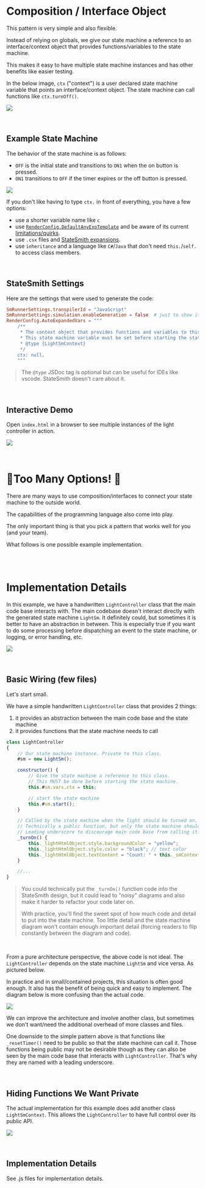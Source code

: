 # Composition / Interface Object
This pattern is very simple and also flexible.

Instead of relying on globals, we give our state machine a reference to an interface/context object that provides functions/variables to the state machine.

This makes it easy to have multiple state machine instances and has other benefits like easier testing.

In the below image, `ctx` ("context") is a user declared state machine variable that points an interface/context object. The state machine can call functions like `ctx.turnOff()`.

![](docs/ref-to-interface.png)

<!-- ![](docs/sm-ref-to-ctx.png) -->

<!-- https://mermaid.live/edit#pako:eNptkT9vwyAQxb8KuqmVnMgEnDoMXdpsrTqkU-UFmXOMGoOFz1HSyN-91I0T9Q8L3O_gvQecoPQGQUG50133aPU26KZwhWNxjIw92W1Nm-bBO8IDsdN3jzHriJW-dzQB6oN7cTe3P-qquoKAHdKrbTBcme1GsD60NqCZ-PBvhKv3XoeoVmFAVyIjH4OM6aa-sV2rqazXe3T0R3SSm83uf90OEohhGm1NfJLRrQCqscECVFwaHd4LKNwQ9-me_OboSlAUekwg-H5bg6r0rotV3xpNeH7PC221e_O-mY7EEtQJDqCkTOfZQkrO5UpkMuMigSMoLu7mIhWRCJllaZ4PCXyMAul8ueBilebLuzxfpXzBJ8-1seTDxRLH8vn8yV_T8Am4B5uI -->

<br>

## Example State Machine
The behavior of the state machine is as follows:

* `OFF` is the initial state and transitions to `ON1` when the on button is pressed.
* `ON1` transitions to `OFF` if the timer expires or the off button is pressed.

![](./docs/fsm.png)


If you don't like having to type `ctx.` in front of everything, you have a few options:
- use a shorter variable name like `c`
- use [`RenderConfig.DefaultAnyExpTemplate`](https://github.com/StateSmith/StateSmith/blob/main/docs/settings.md#renderconfigdefaultanyexptemplate) and be aware of its current [limitations/quirks](https://github.com/StateSmith/StateSmith/issues/363).
- use `.csx` files and [StateSmith expansions](https://github.com/StateSmith/tutorial-2/tree/main/lesson-3).
- use `inheritance` and a language like `C#`/`Java` that don't need `this.`/`self.` to access class members.

<br>

## StateSmith Settings
Here are the settings that were used to generate the code:

```toml
SmRunnerSettings.transpilerId = "JavaScript"
SmRunnerSettings.simulation.enableGeneration = false  # just to show it off
RenderConfig.AutoExpandedVars = """
    /**
     * The context object that provides functions and variables to this state machine.
     * This state machine variable must be set before starting the state machine.
     * @type {LightSmContext}
     */
    ctx: null, 
    """
```
> The `@type` JSDoc tag is optional but can be useful for IDEs like vscode. StateSmith doesn't care about it.


<br>


## Interactive Demo
Open `index.html` in a browser to see multiple instances of the light controller in action.

![](./docs/light-bulbs.gif)


<br>


# 📢Too Many Options! 📢
There are many ways to use composition/interfaces to connect your state machine to the outside world.

The capabilities of the programming language also come into play.

The only important thing is that you pick a pattern that works well for you (and your team).

What follows is one possible example implementation.

<br>
<br>



# Implementation Details
In this example, we have a handwritten `LightController` class that the main code base interacts with. The main codebase doesn't interact directly with the generated state machine `LightSm`. It definitely could, but sometimes it is better to have an abstraction in between. This is especially true if you want to do some processing before dispatching an event to the state machine, or logging, or error handling, etc.

![](docs/main-calls-controller.png)


<br>


## Basic Wiring (few files)
Let's start small.

We have a simple handwritten `LightController` class that provides 2 things:
1. it provides an abstraction between the main code base and the state machine
2. it provides functions that the state machine needs to call

```javascript
class LightController
{
    // Our state machine instance. Private to this class.
    #sm = new LightSm();

    constructor() {
        // Give the state machine a reference to this class.
        // This MUST be done before starting the state machine.
        this.#sm.vars.ctx = this;

        // start the state machine
        this.#sm.start();
    }

    // Called by the state machine when the light should be turned on.
    // Technically a public function, but only the state machine should call it.
    // Leading underscore to discourage main code base from calling it.
    _turnOn() {
        this._lightHtmlObject.style.backgroundColor = "yellow";
        this._lightHtmlObject.style.color = "black"; // text color
        this._lightHtmlObject.textContent = "Count: " + this._smContext.count;
    }

    //...
}
```

> You could technically put the `_turnOn()` function code into the StateSmith design, but it could lead to "noisy" diagrams and also make it harder to refactor your code later on.
>
> With practice, you'll find the sweet spot of how much code and detail to put into the state machine. Too little detail and the state machine diagram won't contain enough important detail (forcing readers to flip constantly between the diagram and code).


<br>


From a pure architecture perspective, the above code is not ideal. The `LightController` depends on the state machine `LightSm` and vice versa. As pictured below.

In practice and in small/contained projects, this situation is often good enough. It also has the benefit of being quick and easy to implement. The diagram below is more confusing than the actual code.


![](docs/simple.png)


We can improve the architecture and involve another class, but sometimes we don't want/need the additional overhead of more classes and files.

One downside to the simple pattern above is that functions like `_resetTimer()` need to be public so that the state machine can call it. Those functions being public may not be desirable though as they can also be seen by the main code base that interacts with `LightController`. That's why they are named with a leading underscore.


<br>


## Hiding Functions We Want Private
The actual implementation for this example does add another class `LightSmContext`. This allows the `LightController` to have full control over its public API.

![](docs/new-class-diagram.png)

<!-- ![](./docs/class-diagram.png) -->

<!--
mermaid diagram link: https://mermaid.live/edit#pako:eNqVk01vgzAMhv8K8mmTaAX0g8Jhl623TZ3UnSakKiOmRIMEJaFqV_HfF6C0W6Galksivw_2G8ccIRYUIYQ4I0o9MbKVJI94xC2zmpj1zLapfhRcS5FlKK1jK9arkGxHNLbIOq8h3Gtro7rjTbRmujKNXH5kLLbKghro7r4npITTDFf8VaJSt_Uk6QOnwhtdSr7it6UkGdRMPtRvLEc5KDPVaMt9wSTSDqkGWnjpz7mDjGsrFiU_9-naY8_YkJv_WLjU3hFpsiUokcdoaWGM_HoyylRBdJwud8h1L-n1UIxGD1e3_JP7ARhf_QRgg7lVThg149nYjkCnmGMEoTlSIj8jiHhluHZslpRpISFMSKbQBlJqsT7wGEItS-yg04h3QWy-eTn9A_VmQ0E4hEfYQzid-uOFN5-5jhf4ge_bcDDB2XhqApPAmXuB4_pBZcOXECalMw5cz1m4rmfUxcSfz5pk743Y1pOi3KYni9U3PJkaKw
 -->

<!-- ![](./docs/color-arrows.png)

This allows the state machine to effectively call private methods in the `LightController` class. It also has a number of other benefits like making it easier to test the state machine. -->


<br>


## Implementation Details
See .js files for implementation details.


